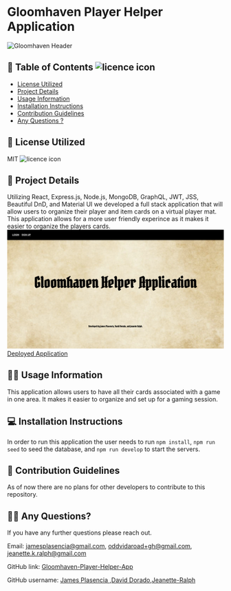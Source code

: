 # Gloomhaven Player Helper Application

![Gloomhaven Header](https://res.cloudinary.com/dggvyhv27/image/upload/v1665226928/gloomhaven-user-app/My_project-1_h7xx6p.png)

## 📝 Table of Contents ![licence icon](https://img.shields.io/badge/License-MIT-lavender.svg)

- [License Utilized](#license-utilized)
- [Project Details](#project-details)
- [Usage Information](#usage-information)
- [Installation Instructions](#installation-instructions)
- [Contribution Guidelines](#contribution-guidelines)
- [Any Questions ?](#any-questions)

## 🔑 License Utilized

MIT ![licence icon](https://img.shields.io/badge/License-MIT-lavender.svg)

## 🚀 Project Details

Utilizing React, Express.js, Node.js, MongoDB, GraphQL, JWT, JSS, Beautiful DnD, and Material UI we developed a full stack application that will allow users to organize their player and item cards on a virtual player mat. This application allows for a more user friendly experince as it makes it easier to organize the players cards.
![Deployed Application](client/images/deployed-app.png)
[Deployed Application](https://banded-edge-364800.uw.r.appspot.com/)

## 👩‍💻 Usage Information

This application allows users to have all their cards associated with a game in one area. It makes it easier to organize and set up for a gaming session.

## 💻 Installation Instructions

In order to run this application the user needs to run `npm install`, `npm run seed` to seed the database, and `npm run develop` to start the servers.

## 🤝 Contribution Guidelines

As of now there are no plans for other developers to contribute to this repository.

## 🙋‍♀️ Any Questions?

If you have any further questions please reach out.

Email: [jamesplasencia@gmail.com](mailto:jamesplasencia@gmail.com), [oddvidaroad+gh@gmail.com](mailto:oddvidaroad+gh@gmail.com), [jeanette.k.ralph@gmail.com](mailto:jeanette.k.ralph@gmail.com)

GitHub link: [Gloomhaven-Player-Helper-App](https://github.com/Jeanette-Ralph/Gloomhaven-Player-Helper-App)

GitHub username: [James Plasencia ](https://github.com/Pcents) ,[David Dorado](https://github.com/oddvidaroad),[Jeanette-Ralph ](https://github.com/Jeanette-Ralph)
